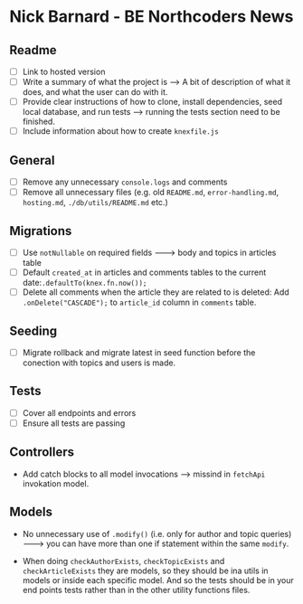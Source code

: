# Nick Barnard - BE Northcoders News

## Readme

- [ ] Link to hosted version
- [ ] Write a summary of what the project is --> A bit of description of what it does, and what the user can do with it.
- [ ] Provide clear instructions of how to clone, install dependencies, seed local database, and run tests --> running the tests section need to be finished.
- [ ] Include information about how to create `knexfile.js`

## General

- [ ] Remove any unnecessary `console.logs` and comments
- [ ] Remove all unnecessary files (e.g. old `README.md`, `error-handling.md`, `hosting.md`, `./db/utils/README.md` etc.)

## Migrations

- [ ] Use `notNullable` on required fields ---> body and topics in articles table
- [ ] Default `created_at` in articles and comments tables to the current date:`.defaultTo(knex.fn.now());`
- [ ] Delete all comments when the article they are related to is deleted: Add `.onDelete("CASCADE");` to `article_id` column in `comments` table.

## Seeding

- [ ] Migrate rollback and migrate latest in seed function before the conection with topics and users is made.

## Tests

- [ ] Cover all endpoints and errors
- [ ] Ensure all tests are passing

## Controllers

- Add catch blocks to all model invocations --> missind in `fetchApi` invokation model.

## Models

- No unnecessary use of `.modify()` (i.e. only for author and topic queries) ---> you can have more than one if statement within the same `modify`.

- When doing `checkAuthorExists`, `checkTopicExists` and `checkArticleExists` they are models, so they should be ina utils in models or inside each specific model. And so the tests should be in your end points tests rather than in the other utility functions files.

